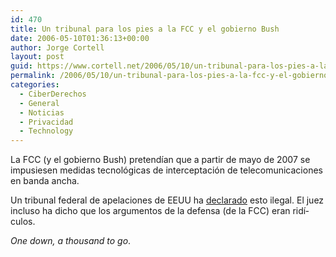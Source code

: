 ```yaml
---
id: 470
title: Un tribunal para los pies a la FCC y el gobierno Bush
date: 2006-05-10T01:36:13+00:00
author: Jorge Cortell
layout: post
guid: https://www.cortell.net/2006/05/10/un-tribunal-para-los-pies-a-la-fcc-y-el-gobierno-bush/
permalink: /2006/05/10/un-tribunal-para-los-pies-a-la-fcc-y-el-gobierno-bush/
categories:
  - CiberDerechos
  - General
  - Noticias
  - Privacidad
  - Technology
---
```

La FCC (y el gobierno Bush) pretendí­an que a partir de mayo de 2007 se impusiesen medidas tecnológicas de interceptación de telecomunicaciones en banda ancha.

Un tribunal federal de apelaciones de EEUU ha [declarado](https://news.com.com/Appeals+court+takes+dim+view+of+Net-tapping+rules/2100-1028_3-6069105.html) esto ilegal. El juez incluso ha dicho que los argumentos de la defensa (de la FCC) eran ridí­culos.

_One down, a thousand to go_.